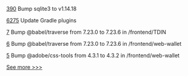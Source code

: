 
[390](https://github.com/hyperledger/fabric-ca/pull/390) Bump sqlite3 to v1.14.18

[6275](https://github.com/hyperledger/besu/pull/6275) Update Gradle plugins

[7](https://github.com/hyperledger-labs/TDIDN/pull/7) Bump @babel/traverse from 7.23.0 to 7.23.6 in /frontend/TDIN

[6](https://github.com/hyperledger-labs/TDIDN/pull/6) Bump @babel/traverse from 7.23.0 to 7.23.6 in /frontend/web-wallet

[5](https://github.com/hyperledger-labs/TDIDN/pull/5) Bump @adobe/css-tools from 4.3.1 to 4.3.2 in /frontend/web-wallet


[See more >>>](https://start-here.hyperledger.org/pull-requests)
